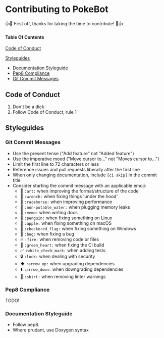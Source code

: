 #  Contributing to PokeBot

:+1::tada: First off, thanks for taking the time to contribute! :tada::+1:

#### Table Of Contents

[Code of Conduct](#code-of-conduct)

[Styleguides](#styleguides)
  * [Documentation Styleguide](#documentation-styleguide)
  * [Pep8 Compliance](#pep8-compliance)
  * [Git Commit Messages](#git-commit-messages)

## Code of Conduct

1. Don't be a dick
2. Follow Code of Conduct, rule 1

## Styleguides

### Git Commit Messages

* Use the present tense ("Add feature" not "Added feature")
* Use the imperative mood ("Move cursor to..." not "Moves cursor to...")
* Limit the first line to 72 characters or less
* Reference issues and pull requests liberally after the first line
* When only changing documentation, include `[ci skip]` in the commit title
* Consider starting the commit message with an applicable emoji:
    * :art: `:art:` when improving the format/structure of the code
    * :wrench: `:wrench:` when fixing things 'under the hood'
    * :racehorse: `:racehorse:` when improving performance
    * :non-potable_water: `:non-potable_water:` when plugging memory leaks
    * :memo: `:memo:` when writing docs
    * :penguin: `:penguin:` when fixing something on Linux
    * :apple: `:apple:` when fixing something on macOS
    * :checkered_flag: `:checkered_flag:` when fixing something on Windows
    * :bug: `:bug:` when fixing a bug
    * :fire: `:fire:` when removing code or files
    * :green_heart: `:green_heart:` when fixing the CI build
    * :white_check_mark: `:white_check_mark:` when adding tests
    * :lock: `:lock:` when dealing with security
    * :arrow_up: `:arrow_up:` when upgrading dependencies
    * :arrow_down: `:arrow_down:` when downgrading dependencies
    * :shirt: `:shirt:` when removing linter warnings

### Pep8 Compliance

TODO!

### Documentation Styleguide


* Follow pep8.
* Where prudant, use Doxygen syntax


